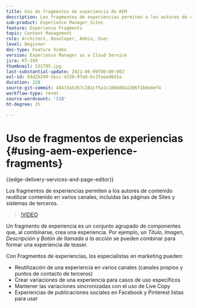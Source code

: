 ```yaml
---
title: Uso de fragmentos de experiencia de AEM
description: Los fragmentos de experiencias permiten a los autores de contenido reutilizar contenido en varios canales, incluidas las páginas de Sites y sistemas de terceros.
sub-product: Experience Manager Sites
feature: Experience Fragments
topic: Content Management
role: Architect, Developer, Admin, User
level: Beginner
doc-type: Feature Video
version: Experience Manager as a Cloud Service
jira: KT-194
thumbnail: 331785.jpg
last-substantial-update: 2021-06-09T00:00:00Z
exl-id: 84d2b240-5ecc-4230-97a0-6c2faead8d1a
duration: 228
source-git-commit: 48433a5367c281cf5a1c106b08a1306f1b0e8ef4
workflow-type: tm+mt
source-wordcount: '118'
ht-degree: 2%

---
```


# Uso de fragmentos de experiencias {#using-aem-experience-fragments}

{{edge-delivery-services-and-page-editor}}

Los fragmentos de experiencias permiten a los autores de contenido reutilizar contenido en varios canales, incluidas las páginas de Sites y sistemas de terceros.

>[!VIDEO](https://video.tv.adobe.com/v/3445610?quality=12&learn=on&captions=spa)

Un fragmento de experiencia es un conjunto agrupado de componentes que, al combinarse, crea una experiencia. Por ejemplo, un *Título*, *Imagen*, *Descripción* y *Botón de llamada a la acción* se pueden combinar para formar una experiencia de teaser.

Con Fragmentos de experiencias, los especialistas en marketing pueden:

* Reutilización de una experiencia en varios canales (canales propios y puntos de contacto de terceros)
* Crear variaciones de una experiencia para casos de uso específicos
* Mantener las variaciones sincronizadas con el uso de Live Copy
* Experiencias de publicaciones sociales en Facebook y Pinterest listas para usar
